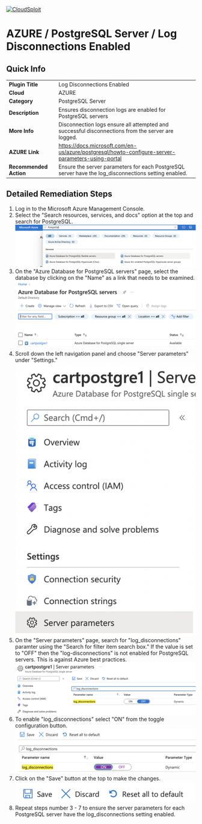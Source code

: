 [![CloudSploit](https://cloudsploit.com/img/logo-new-big-text-100.png "CloudSploit")](https://cloudsploit.com)

# AZURE / PostgreSQL Server / Log Disconnections Enabled

## Quick Info

| | |
|-|-|
| **Plugin Title** | Log Disconnections Enabled |
| **Cloud** | AZURE |
| **Category** | PostgreSQL Server |
| **Description** | Ensures disconnection logs are enabled for PostgreSQL servers |
| **More Info** | Disconnection logs ensure all attempted and successful disconnections from the server are logged. |
| **AZURE Link** | https://docs.microsoft.com/en-us/azure/postgresql/howto-configure-server-parameters-using-portal |
| **Recommended Action** | Ensure the server parameters for each PostgreSQL server have the log_disconnections setting enabled. |

## Detailed Remediation Steps

1. Log in to the Microsoft Azure Management Console.
2. Select the "Search resources, services, and docs" option at the top and search for PostgreSQL. </br> <img src="/resources/azure/postgresqlserver/log-disconnections-enabled/step2.png"/>
3. On the "Azure Database for PostgreSQL servers" page, select the database by clicking on the "Name" as a link that needs to be examined.</br> <img src="/resources/azure/postgresqlserver/log-disconnections-enabled/step3.png"/>
4. Scroll down the left navigation panel and choose "Server parameters" under "Settings."</br> <img src="/resources/azure/postgresqlserver/log-disconnections-enabled/step4.png"/>
5. On the "Server parameters" page, search for "log_disconnections" paramter using the "Search for filter item search box." If the value is set to "OFF" then the "log-disconnections" is not enabled for PostgreSQL servers. This is against Azure best practices.</br> <img src="/resources/azure/postgresqlserver/log-disconnections-enabled/step5.png"/>
6. To enable "log_disconnections" select "ON" from the toggle configuration button.</br> <img src="/resources/azure/postgresqlserver/log-disconnections-enabled/step6.png"/>
7. Click on the "Save" button at the top to make the changes.</br> <img src="/resources/azure/postgresqlserver/log-disconnections-enabled/step7.png"/>
8. Repeat steps number 3 - 7 to ensure the server parameters for each PostgreSQL server have the log_disconnections setting enabled.</br>
